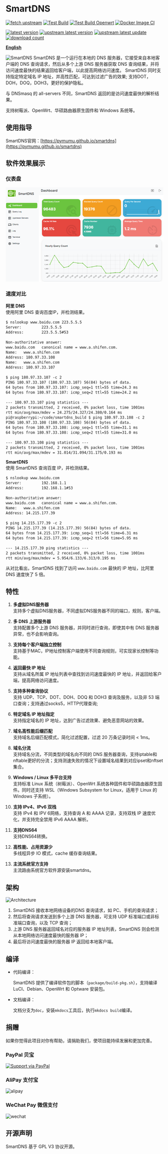 # SmartDNS

[![fetch upstream](https://github.com/PikuZheng/smartdns/actions/workflows/fetch%20upstream.yml/badge.svg)](https://github.com/PikuZheng/smartdns/actions/workflows/fetch%20upstream.yml)
[![Test Build](https://github.com/PikuZheng/smartdns/actions/workflows/test-new.yml/badge.svg)](https://github.com/PikuZheng/smartdns/actions/workflows/test-new.yml)
[![Test Build Openwrt](https://github.com/PikuZheng/smartdns/actions/workflows/test-openwrt.yml/badge.svg)](https://github.com/PikuZheng/smartdns/actions/workflows/test-openwrt.yml)
[![Docker Image CI](https://github.com/PikuZheng/smartdns/actions/workflows/deploy-docker-ui.yml/badge.svg)](https://github.com/PikuZheng/smartdns/actions/workflows/deploy-docker-ui.yml)

[![latest version](https://img.shields.io/docker/v/pikuzheng/smartdns?sort=date&display_name=tag&color=blue&logo=github&label=最新编译版本)](https://github.com/PikuZheng/smartdns/releases)
[![upstream latest version](https://img.shields.io/github/v/release/pymumu/smartdns?display_name=tag&color=blue&logo=github&label=上游最新版本)](https://github.com/pymumu/smartdns/releases)
[![upstream latest update](https://img.shields.io/github/last-commit/pymumu/smartdns?color=blue&logo=github&label=最后更新)](https://github.com/pymumu/smartdns/releases)
[![download count](https://img.shields.io/github/downloads/PikuZheng/smartdns/total?color=blue&logo=github&label=%E4%B8%8B%E8%BD%BD%E8%AE%A1%E9%87%8F)](https://github.com/PikuZheng/smartdns/releases)

**[English](ReadMe_en.md)**

![SmartDNS](doc/smartdns-banner.png)
SmartDNS 是一个运行在本地的 DNS 服务器，它接受来自本地客户端的 DNS 查询请求，然后从多个上游 DNS 服务器获取 DNS 查询结果，并将访问速度最快的结果返回给客户端，以此提高网络访问速度。
SmartDNS 同时支持指定特定域名 IP 地址，并高性匹配，可达到过滤广告的效果; 支持DOT，DOH，DOQ，DOH3，更好的保护隐私。  

与 DNSmasq 的 all-servers 不同，SmartDNS 返回的是访问速度最快的解析结果。

支持树莓派、OpenWrt、华硕路由器原生固件和 Windows 系统等。

## 使用指导

SmartDNS官网：[https://pymumu.github.io/smartdns](https://pymumu.github.io/smartdns)

## 软件效果展示

### 仪表盘

![SmartDNS-WebUI](doc/smartdns-webui.png)

### 速度对比

**阿里 DNS**  
使用阿里 DNS 查询百度IP，并检测结果。  

```shell
$ nslookup www.baidu.com 223.5.5.5
Server:         223.5.5.5
Address:        223.5.5.5#53

Non-authoritative answer:
www.baidu.com   canonical name = www.a.shifen.com.
Name:   www.a.shifen.com
Address: 180.97.33.108
Name:   www.a.shifen.com
Address: 180.97.33.107

$ ping 180.97.33.107 -c 2
PING 180.97.33.107 (180.97.33.107) 56(84) bytes of data.
64 bytes from 180.97.33.107: icmp_seq=1 ttl=55 time=24.3 ms
64 bytes from 180.97.33.107: icmp_seq=2 ttl=55 time=24.2 ms

--- 180.97.33.107 ping statistics ---
2 packets transmitted, 2 received, 0% packet loss, time 1001ms
rtt min/avg/max/mdev = 24.275/24.327/24.380/0.164 ms
pi@raspberrypi:~/code/smartdns_build $ ping 180.97.33.108 -c 2
PING 180.97.33.108 (180.97.33.108) 56(84) bytes of data.
64 bytes from 180.97.33.108: icmp_seq=1 ttl=55 time=31.1 ms
64 bytes from 180.97.33.108: icmp_seq=2 ttl=55 time=31.0 ms

--- 180.97.33.108 ping statistics ---
2 packets transmitted, 2 received, 0% packet loss, time 1001ms
rtt min/avg/max/mdev = 31.014/31.094/31.175/0.193 ms
```

**SmartDNS**  
使用 SmartDNS 查询百度 IP，并检测结果。

```shell
$ nslookup www.baidu.com
Server:         192.168.1.1
Address:        192.168.1.1#53

Non-authoritative answer:
www.baidu.com   canonical name = www.a.shifen.com.
Name:   www.a.shifen.com
Address: 14.215.177.39

$ ping 14.215.177.39 -c 2
PING 14.215.177.39 (14.215.177.39) 56(84) bytes of data.
64 bytes from 14.215.177.39: icmp_seq=1 ttl=56 time=6.31 ms
64 bytes from 14.215.177.39: icmp_seq=2 ttl=56 time=5.95 ms

--- 14.215.177.39 ping statistics ---
2 packets transmitted, 2 received, 0% packet loss, time 1001ms
rtt min/avg/max/mdev = 5.954/6.133/6.313/0.195 ms
```

从对比看出，SmartDNS 找到了访问 `www.baidu.com` 最快的 IP 地址，比阿里 DNS 速度快了 5 倍。

## 特性

1. **多虚拟DNS服务器**  
   支持多个虚拟DNS服务器，不同虚拟DNS服务器不同的端口，规则，客户端。

1. **多 DNS 上游服务器**  
   支持配置多个上游 DNS 服务器，并同时进行查询，即使其中有 DNS 服务器异常，也不会影响查询。  

1. **支持每个客户端独立控制**  
   支持基于MAC，IP地址控制客户端使用不同查询规则，可实现家长控制等功能。  

1. **返回最快 IP 地址**  
   支持从域名所属 IP 地址列表中查找到访问速度最快的 IP 地址，并返回给客户端，提高网络访问速度。

1. **支持多种查询协议**  
   支持 UDP、TCP、DOT、DOH、DOQ 和 DOH3 查询及服务，以及非 53 端口查询；支持通过socks5，HTTP代理查询;

1. **特定域名 IP 地址指定**  
   支持指定域名的 IP 地址，达到广告过滤效果、避免恶意网站的效果。

1. **域名高性能后缀匹配**  
   支持域名后缀匹配模式，简化过滤配置，过滤 20 万条记录时间 < 1ms。

1. **域名分流**  
   支持域名分流，不同类型的域名向不同的 DNS 服务器查询，支持iptable和nftable更好的分流；支持测速失败的情况下设置域名结果到对应ipset和nftset集合。

1. **Windows / Linux 多平台支持**  
   支持标准 Linux 系统（树莓派）、OpenWrt 系统各种固件和华硕路由器原生固件。同时还支持 WSL（Windows Subsystem for Linux，适用于 Linux 的 Windows 子系统）。

1. **支持 IPv4、IPv6 双栈**  
   支持 IPv4 和 IPV 6网络，支持查询 A 和 AAAA 记录，支持双栈 IP 速度优化，并支持完全禁用 IPv6 AAAA 解析。

1. **支持DNS64**  
   支持DNS64转换。

1. **高性能、占用资源少**  
   多线程异步 IO 模式，cache 缓存查询结果。

1. **主流系统官方支持**  
   主流路由系统官方软件源安装smartdns。

## 架构

![Architecture](https://github.com/pymumu/test/releases/download/blob/architecture.png)

1. SmartDNS 接收本地网络设备的DNS 查询请求，如 PC、手机的查询请求；
1. 然后将查询请求发送到多个上游 DNS 服务器，可支持 UDP 标准端口或非标准端口查询，以及 TCP 查询；
1. 上游 DNS 服务器返回域名对应的服务器 IP 地址列表，SmartDNS 则会检测从本地网络访问速度最快的服务器 IP；
1. 最后将访问速度最快的服务器 IP 返回给本地客户端。

## 编译

- 代码编译：

  SmartDNS 提供了编译软件包的脚本（`package/build-pkg.sh`），支持编译 LuCI、Debian、OpenWrt 和 Optware 安装包。

- 文档编译：

  文档分支为`doc`，安装`mkdocs`工具后，执行`mkdocs build`编译。

## 捐赠

如果你觉得此项目对你有帮助，请捐助我们，使项目能持续发展和更加完善。

### PayPal 贝宝

[![Support via PayPal](https://cdn.rawgit.com/twolfson/paypal-github-button/1.0.0/dist/button.svg)](https://paypal.me/PengNick/)

### AliPay 支付宝

![alipay](doc/alipay_donate.jpg)

### WeChat Pay 微信支付

![wechat](doc/wechat_donate.jpg)

## 开源声明

SmartDNS 基于 GPL V3 协议开源。
